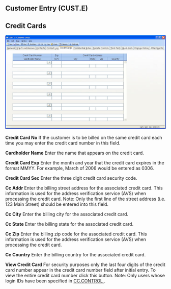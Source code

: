 ##  Customer Entry (CUST.E)

<PageHeader />

##  Credit Cards

![](./CUST-E-5.jpg)

**Credit Card No** If the customer is to be billed on the same credit card
each time you may enter the credit card number in this field.  
  
**Cardholder Name** Enter the name that appears on the credit card.  
  
**Credit Card Exp** Enter the month and year that the credit card expires in
the format MMYY. For example, March of 2006 would be entered as 0306.  
  
**Credit Card Sec** Enter the three digit credit card security code.  
  
**Cc Addr** Enter the billing street address for the associated credit card.
This information is used for the address verification service (AVS) when
processing the credit card. Note: Only the first line of the street address
(i.e. 123 Main Street) should be entered into this field.  
  
**Cc City** Enter the billing city for the associated credit card.  
  
**Cc State** Enter the billing state for the associated credit card.  
  
**Cc Zip** Enter the billing zip code for the associated credit card. This
information is used for the address verification service (AVS) when processing
the credit card.  
  
**Cc Country** Enter the billing country for the associated credit card.  
  
**View Credit Card** For security purposes only the last four digits of the credit card number appear in the credit card number field after initial entry. To view the entire credit card number click this button. Note: Only users whose login IDs have been specified in [ CC.CONTROL ](CC-CONTROL/README.md) .   
  
  
<badge text= "Version 8.10.57" vertical="middle" />

<PageFooter />